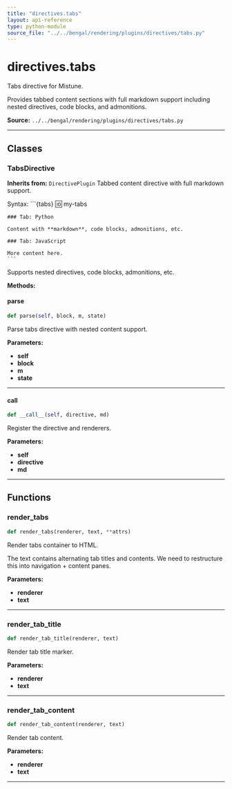 ```yaml
---
title: "directives.tabs"
layout: api-reference
type: python-module
source_file: "../../bengal/rendering/plugins/directives/tabs.py"
---
```


# directives.tabs

Tabs directive for Mistune.

Provides tabbed content sections with full markdown support including
nested directives, code blocks, and admonitions.

**Source:** `../../bengal/rendering/plugins/directives/tabs.py`

---

## Classes

### TabsDirective

**Inherits from:** `DirectivePlugin`
Tabbed content directive with full markdown support.

Syntax:
    ```{tabs}
    :id: my-tabs
    
    ### Tab: Python
    
    Content with **markdown**, code blocks, admonitions, etc.
    
    ### Tab: JavaScript
    
    More content here.
    ```

Supports nested directives, code blocks, admonitions, etc.




**Methods:**

#### parse

```python
def parse(self, block, m, state)
```

Parse tabs directive with nested content support.

**Parameters:**

- **self**
- **block**
- **m**
- **state**







---
#### __call__

```python
def __call__(self, directive, md)
```

Register the directive and renderers.

**Parameters:**

- **self**
- **directive**
- **md**







---


## Functions

### render_tabs

```python
def render_tabs(renderer, text, **attrs)
```

Render tabs container to HTML.

The text contains alternating tab titles and contents.
We need to restructure this into navigation + content panes.

**Parameters:**

- **renderer**
- **text**






---
### render_tab_title

```python
def render_tab_title(renderer, text)
```

Render tab title marker.

**Parameters:**

- **renderer**
- **text**






---
### render_tab_content

```python
def render_tab_content(renderer, text)
```

Render tab content.

**Parameters:**

- **renderer**
- **text**






---
